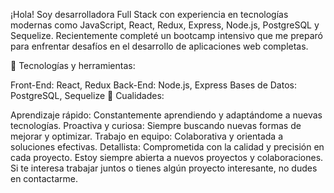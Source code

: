 ¡Hola! Soy desarrolladora Full Stack con experiencia en tecnologías modernas como JavaScript, React, Redux, Express, Node.js, PostgreSQL y Sequelize. Recientemente completé un bootcamp intensivo que me preparó para enfrentar desafíos en el desarrollo de aplicaciones web completas.

🔧 Tecnologías y herramientas:

Front-End: React, Redux
Back-End: Node.js, Express
Bases de Datos: PostgreSQL, Sequelize
🚀 Cualidades:

Aprendizaje rápido: Constantemente aprendiendo y adaptándome a nuevas tecnologías.
Proactiva y curiosa: Siempre buscando nuevas formas de mejorar y optimizar.
Trabajo en equipo: Colaborativa y orientada a soluciones efectivas.
Detallista: Comprometida con la calidad y precisión en cada proyecto.
Estoy siempre abierta a nuevos proyectos y colaboraciones. Si te interesa trabajar juntos o tienes algún proyecto interesante, no dudes en contactarme.

